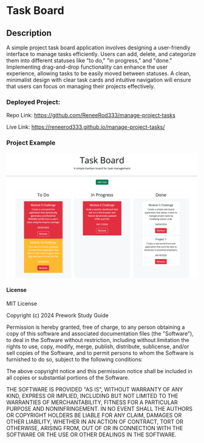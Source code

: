 # Task Board


## Description

A simple project task board application involves designing a user-friendly interface to manage tasks efficiently. Users can add, delete, and categorize them into different statuses like "to do," "in progress," and "done." Implementing drag-and-drop functionality can enhance the user experience, allowing tasks to be easily moved between statuses. A clean, minimalist design with clear task cards and intuitive navigation will ensure that users can focus on managing their projects effectively.


### Deployed Project: 

Repo Link: https://github.com/ReneeRod333/manage-project-tasks

Live Link: https://reneerod333.github.io/manage-project-tasks/


### Project Example

![](./Develop/assets/images/task-board-screenshot.png)


#### License

MIT License

Copyright (c) 2024 Prework Study Guide

Permission is hereby granted, free of charge, to any person obtaining a copy
of this software and associated documentation files (the "Software"), to deal
in the Software without restriction, including without limitation the rights
to use, copy, modify, merge, publish, distribute, sublicense, and/or sell
copies of the Software, and to permit persons to whom the Software is
furnished to do so, subject to the following conditions:

The above copyright notice and this permission notice shall be included in all
copies or substantial portions of the Software.

THE SOFTWARE IS PROVIDED "AS IS", WITHOUT WARRANTY OF ANY KIND, EXPRESS OR
IMPLIED, INCLUDING BUT NOT LIMITED TO THE WARRANTIES OF MERCHANTABILITY,
FITNESS FOR A PARTICULAR PURPOSE AND NONINFRINGEMENT. IN NO EVENT SHALL THE
AUTHORS OR COPYRIGHT HOLDERS BE LIABLE FOR ANY CLAIM, DAMAGES OR OTHER
LIABILITY, WHETHER IN AN ACTION OF CONTRACT, TORT OR OTHERWISE, ARISING FROM,
OUT OF OR IN CONNECTION WITH THE SOFTWARE OR THE USE OR OTHER DEALINGS IN THE
SOFTWARE.